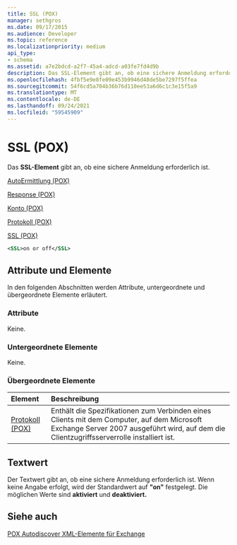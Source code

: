 ```yaml
---
title: SSL (POX)
manager: sethgros
ms.date: 09/17/2015
ms.audience: Developer
ms.topic: reference
ms.localizationpriority: medium
api_type:
- schema
ms.assetid: a7e2bdcd-a2f7-45a4-adcd-a03fe7fd4d9b
description: Das SSL-Element gibt an, ob eine sichere Anmeldung erforderlich ist.
ms.openlocfilehash: 4fbf5e9e8fe09e453b9946d48de5be7297f5ffea
ms.sourcegitcommit: 54f6cd5a704b36b76d110ee53a6d6c1c3e15f5a9
ms.translationtype: MT
ms.contentlocale: de-DE
ms.lasthandoff: 09/24/2021
ms.locfileid: "59545909"
---
```

# <a name="ssl-pox"></a>SSL (POX)

Das **SSL-Element** gibt an, ob eine sichere Anmeldung erforderlich ist. 
  
[AutoErmittlung (POX)](autodiscover-pox.md)
  
[Response (POX)](response-pox.md)
  
[Konto (POX)](account-pox.md)
  
[Protokoll (POX)](protocol-pox.md)
  
[SSL (POX)](ssl-pox.md)
  
```xml
<SSL>on or off</SSL>
```

## <a name="attributes-and-elements"></a>Attribute und Elemente

In den folgenden Abschnitten werden Attribute, untergeordnete und übergeordnete Elemente erläutert.
  
### <a name="attributes"></a>Attribute

Keine.
  
### <a name="child-elements"></a>Untergeordnete Elemente

Keine.
  
### <a name="parent-elements"></a>Übergeordnete Elemente

|**Element**|**Beschreibung**|
|:-----|:-----|
|[Protokoll (POX)](protocol-pox.md) <br/> |Enthält die Spezifikationen zum Verbinden eines Clients mit dem Computer, auf dem Microsoft Exchange Server 2007 ausgeführt wird, auf dem die Clientzugriffsserverrolle installiert ist.  <br/> |
   
## <a name="text-value"></a>Textwert

Der Textwert gibt an, ob eine sichere Anmeldung erforderlich ist. Wenn keine Angabe erfolgt, wird der Standardwert auf **"on"** festgelegt. Die möglichen Werte sind **aktiviert** und **deaktiviert.**
  
## <a name="see-also"></a>Siehe auch



[POX Autodiscover XML-Elemente für Exchange](pox-autodiscover-xml-elements-for-exchange.md)

